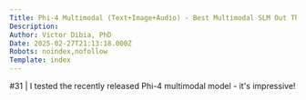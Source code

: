 ```yaml
---
Title: Phi-4 Multimodal (Text+Image+Audio) - Best Multimodal SLM Out There?
Description: 
Author: Victor Dibia, PhD
Date: 2025-02-27T21:13:18.000Z
Robots: noindex,nofollow
Template: index
---
```

#31 | I tested the recently released Phi-4 multimodal model - it's impressive!